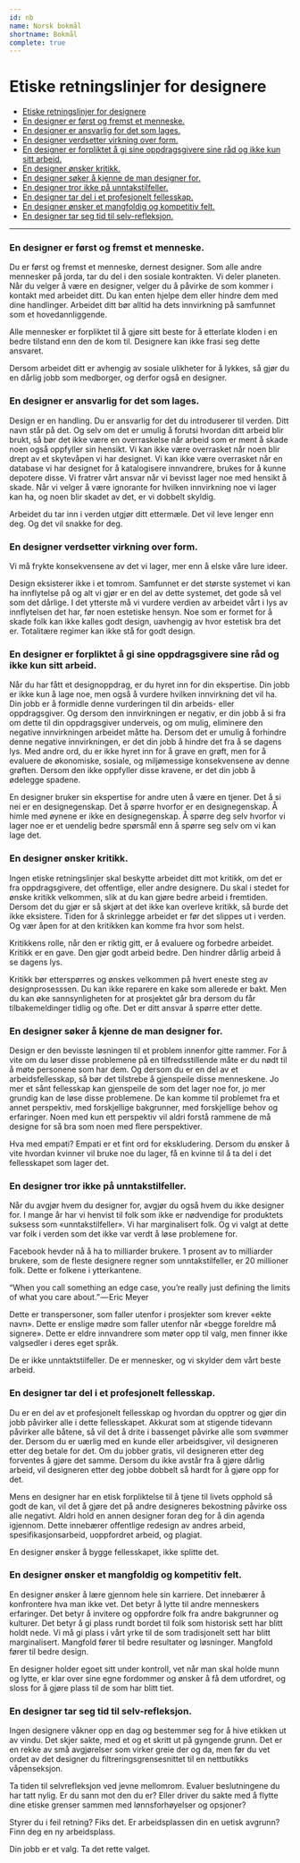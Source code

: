 ```yaml
---
id: nb
name: Norsk bokmål
shortname: Bokmål
complete: true
---
```


# Etiske retningslinjer for designere

* [Etiske retningslinjer for designere](#etiske-retningslinjer-for-designere)
* [En designer er først og fremst et menneske.](#en-designer-er-f%C3%B8rst-og-fremst-et-menneske)
* [En designer er ansvarlig for det som lages.](#en-designer-er-ansvarlig-for-det-som-lages)
* [En designer verdsetter virkning over form.](#en-designer-verdsetter-virkning-over-form)
* [En designer er forpliktet å gi sine oppdragsgivere sine råd og ikke kun sitt arbeid.](#en-designer-er-forpliktet-%C3%A5-gi-sine-oppdragsgivere-sine-r%C3%A5d-og-ikke-kun-sitt-arbeid)
* [En designer ønsker kritikk.](#en-designer-%C3%B8nsker-kritikk)
* [En designer søker å kjenne de man designer for.](#en-designer-s%C3%B8ker-%C3%A5-kjenne-de-man-designer-for)
* [En designer tror ikke på unntakstilfeller.](#en-designer-tror-ikke-p%C3%A5-unntakstilfeller)
* [En designer tar del i et profesjonelt fellesskap.](#en-designer-tar-del-i-et-profesjonelt-fellesskap)
* [En designer ønsker et mangfoldig og kompetitiv felt.](#en-designer-%C3%B8nsker-et-mangfoldig-og-kompetitiv-felt)
* [En designer tar seg tid til selv-refleksjon.](#en-designer-tar-seg-tid-til-selv-refleksjon)

***

### En designer er først og fremst et menneske.
Du er først og fremst et menneske, dernest designer. Som alle andre mennesker på jorda, tar du del i den sosiale kontrakten. Vi deler planeten. Når du velger å være en designer, velger du å påvirke de som kommer i kontakt med arbeidet ditt. Du kan enten hjelpe dem eller hindre dem med dine handlinger. Arbeidet ditt bør alltid ha dets innvirkning på samfunnet som et hovedannliggende.

Alle mennesker er forpliktet til å gjøre sitt beste for å etterlate kloden i en bedre tilstand enn den de kom til. Designere kan ikke frasi seg dette ansvaret.

Dersom arbeidet ditt er avhengig av sosiale ulikheter for å lykkes, så gjør du en dårlig jobb som medborger, og derfor også en designer.

### En designer er ansvarlig for det som lages.

Design er en handling. Du er ansvarlig for det du introduserer til verden. Ditt navn står på det. Og selv om det er umulig å forutsi hvordan ditt arbeid blir brukt, så bør det ikke være en overraskelse når arbeid som er ment å skade noen også oppfyller sin hensikt. Vi kan ikke være overrasket når noen blir drept av et skytevåpen vi har designet. Vi kan ikke være overrasket når en database vi har designet for å katalogisere innvandrere, brukes for å kunne depotere disse. Vi fratrer vårt ansvar når vi bevisst lager noe med hensikt å skade. Når vi velger å være ignorante for hvilken innvirkning noe vi lager kan ha, og noen blir skadet av det, er vi dobbelt skyldig.

Arbeidet du tar inn i verden utgjør ditt ettermæle. Det vil leve lenger enn deg. Og det vil snakke for deg.

### En designer verdsetter virkning over form.

Vi må frykte konsekvensene av det vi lager, mer enn å elske våre lure ideer.

Design eksisterer ikke i et tomrom. Samfunnet er det største systemet vi kan ha innflytelse på og alt vi gjør er en del av dette systemet, det gode så vel som det dårlige. I det ytterste må vi vurdere verdien av arbeidet vårt i lys av innflytelsen det har, før noen estetiske hensyn. Noe som er formet for å skade folk kan ikke kalles godt design, uavhengig av hvor estetisk bra det er. Totalitære regimer kan ikke stå for godt design.

### En designer er forpliktet å gi sine oppdragsgivere sine råd og ikke kun sitt arbeid.

Når du har fått et designoppdrag, er du hyret inn for din ekspertise. Din jobb er ikke kun å lage noe, men også å vurdere hvilken innvirkning det vil ha. Din jobb er å formidle denne vurderingen til din arbeids- eller oppdragsgiver. Og dersom den innvirkningen er negativ, er din jobb å si fra om dette til din oppdragsgiver underveis, og om mulig, eliminere den negative innvirkningen arbeidet måtte ha. Dersom det er umulig å forhindre denne negative innvirkningen, er det din jobb å hindre det fra å se dagens lys. Med andre ord, du er ikke hyret inn for å grave en grøft, men for å evaluere de økonomiske, sosiale, og miljømessige konsekvensene av denne grøften. Dersom den ikke oppfyller disse kravene, er det din jobb å ødelegge spadene. 

En designer bruker sin ekspertise for andre uten å være en tjener. Det å si nei er en designegenskap. Det å spørre hvorfor er en designegenskap. Å himle med øynene er ikke en designegenskap. Å spørre deg selv hvorfor vi lager noe er et uendelig bedre spørsmål enn å spørre seg selv om vi kan lage det.

### En designer ønsker kritikk.

Ingen etiske retningslinjer skal beskytte arbeidet ditt mot kritikk, om det er fra oppdragsgivere, det offentlige, eller andre designere. Du skal i stedet for ønske kritikk velkommen, slik at du kan gjøre bedre arbeid i fremtiden. Dersom det du gjør er så skjørt at det ikke kan overleve kritikk, så burde det ikke eksistere. Tiden for å skrinlegge arbeidet er før det slippes ut i verden. Og vær åpen for at den kritikken kan komme fra hvor som helst.

Kritikkens rolle, når den er riktig gitt, er å evaluere og forbedre arbeidet. Kritikk er en gave. Den gjør godt arbeid bedre. Den hindrer dårlig arbeid å se dagens lys.

Kritikk bør etterspørres og ønskes velkommen på hvert eneste steg av designprosesssen. Du kan ikke reparere en kake som allerede er bakt. Men du kan øke sannsynligheten for at prosjektet går bra dersom du får tilbakemeldinger tidlig og ofte. Det er ditt ansvar å spørre etter dette.

### En designer søker å kjenne de man designer for.

Design er den bevisste løsningen til et problem innenfor gitte rammer. For å vite om du løser disse problemene på en tilfredsstillende måte er du nødt til å møte personene som har dem. Og dersom du er en del av et arbeidsfellesskap, så bør det tilstrebe å gjenspeile disse menneskene. Jo mer et sånt fellesskap kan gjenspeile de som det lager noe for, jo mer grundig kan de løse disse problemene. De kan komme til problemet fra et annet perspektiv, med forskjellige bakgrunner, med forskjellige behov og erfaringer. Noen med kun ett perspektiv vil aldri forstå rammene de må designe for så bra som noen med flere perspektiver.

Hva med empati? Empati er et fint ord for ekskludering. Dersom du ønsker å vite hvordan kvinner vil bruke noe du lager, få en kvinne til å ta del i det fellesskapet som lager det.

### En designer tror ikke på unntakstilfeller.

Når du avgjør hvem du designer for, avgjør du også hvem du ikke designer for. I mange år har vi henvist til folk som ikke er nødvendige for produktets suksess som «unntakstilfeller». Vi har marginalisert folk. Og vi valgt at dette var folk i verden som det ikke var verdt å løse problemene for.

Facebook hevder nå å ha to milliarder brukere. 1 prosent av to milliarder brukere, som de fleste designere regner som unntakstilfeller, er 20 millioner folk. Dette er folkene i ytterkantene.

“When you call something an edge case, you’re really just defining the limits of what you care about.” — Eric Meyer

Dette er transpersoner, som faller utenfor i prosjekter som krever «ekte navn». Dette er enslige mødre som faller utenfor når «begge foreldre må signere». Dette er eldre innvandrere som møter opp til valg, men finner ikke valgsedler i deres eget språk.

De er ikke unntaktstilfeller. De er mennesker, og vi skylder dem vårt beste arbeid.

### En designer tar del i et profesjonelt fellesskap.

Du er en del av et profesjonelt fellesskap og hvordan du opptrer og gjør din jobb påvirker alle i dette fellesskapet. Akkurat som at stigende tidevann påvirker alle båtene, så vil det å drite i bassenget påvirke alle som svømmer der. Dersom du er uærlig med en kunde eller arbeidsgiver, vil designeren etter deg betale for det. Om du jobber gratis, vil designeren etter deg forventes å gjøre det samme. Dersom du ikke avstår fra å gjøre dårlig arbeid, vil designeren etter deg jobbe dobbelt så hardt for å gjøre opp for det.

Mens en designer har en etisk forpliktelse til å tjene til livets opphold så godt de kan, vil det å gjøre det på andre designeres bekostning påvirke oss alle negativt. Aldri hold en annen designer foran deg for å din agenda igjennom. Dette innebærer offentlige redesign av andres arbeid, spesifikasjonsarbeid, uoppfordret arbeid, og plagiat.

En designer ønsker å bygge fellesskapet, ikke splitte det.

### En designer ønsker et mangfoldig og kompetitiv felt.

En designer ønsker å lære gjennom hele sin karriere. Det innebærer å konfrontere hva man ikke vet. Det betyr å lytte til andre menneskers erfaringer. Det betyr å invitere og oppfordre folk fra andre bakgrunner og kulturer. Det betyr å gi plass rundt bordet til folk som historisk sett har blitt holdt nede. Vi må gi plass i vårt yrke til de som tradisjonelt sett har blitt marginalisert. Mangfold fører til bedre resultater og løsninger. Mangfold fører til bedre design.

En designer holder egoet sitt under kontroll, vet når man skal holde munn og lytte, er klar over sine egne fordommer og ønsker å få dem utfordret, og sloss for å gjøre plass til de som har blitt tiet.

### En designer tar seg tid til selv-refleksjon.

Ingen designere våkner opp en dag og bestemmer seg for å hive etikken ut av vindu. Det skjer sakte, med et og et skritt ut på gyngende grunn. Det er en rekke av små avgjørelser som virker greie der og da, men før du vet ordet av det designer du filtreringsgrensesnittet til en nettbutikks våpenseksjon.

Ta tiden til selvrefleksjon ved jevne mellomrom. Evaluer beslutningene du har tatt nylig. Er du sann mot den du er? Eller driver du sakte med å flytte dine etiske grenser sammen med lønnsforhøyelser og opsjoner?

Styrer du i feil retning? Fiks det. Er arbeidsplassen din en uetisk avgrunn? Finn deg en ny arbeidsplass.

Din jobb er et valg. Ta det rette valget.
